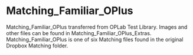 # Matching_Familiar_OPlus
Matching_Familiar_OPlus transferred from OPLab Test Library. Images and other files can be found in Matching_Familiar_OPlus_Extras. Matching_Familiar_OPlus is one of six Matching files found in the original Dropbox Matching folder.

